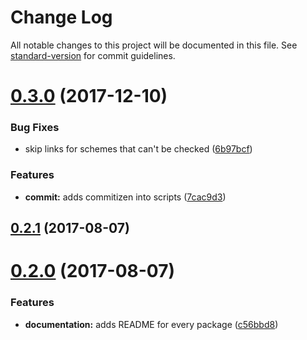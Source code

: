 # Change Log

All notable changes to this project will be documented in this file.
See [standard-version](https://github.com/conventional-changelog/standard-version) for commit guidelines.

<a name="0.3.0"></a>
# [0.3.0](https://github.com/wemake-services/remark-lint-are-links-valid/compare/remark-lint-are-links-valid-alive@0.2.1...remark-lint-are-links-valid-alive@0.3.0) (2017-12-10)


### Bug Fixes

* skip links for schemes that can't be checked ([6b97bcf](https://github.com/wemake-services/remark-lint-are-links-valid/commit/6b97bcf))


### Features

* **commit:** adds commitizen into scripts ([7cac9d3](https://github.com/wemake-services/remark-lint-are-links-valid/commit/7cac9d3))




<a name="0.2.1"></a>
## [0.2.1](https://github.com/wemake-services/remark-lint-are-links-valid/compare/remark-lint-are-links-valid-alive@0.2.0...remark-lint-are-links-valid-alive@0.2.1) (2017-08-07)




<a name="0.2.0"></a>
# [0.2.0](https://github.com/wemake-services/remark-lint-are-links-valid/compare/remark-lint-are-links-valid-alive@0.1.1...remark-lint-are-links-valid-alive@0.2.0) (2017-08-07)


### Features

* **documentation:** adds README for every package ([c56bbd8](https://github.com/wemake-services/remark-lint-are-links-valid/commit/c56bbd8))

